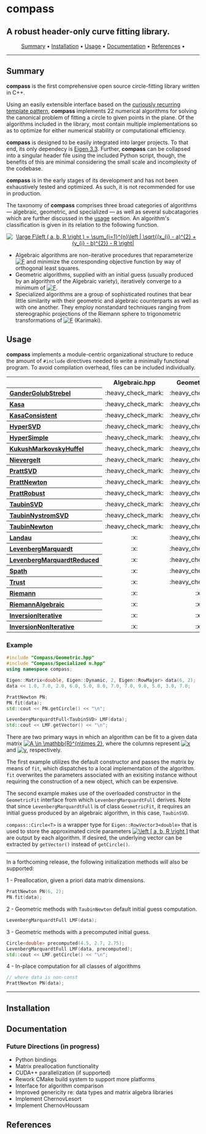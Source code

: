 # compass
## A robust header-only curve fitting library.
<p align="center">
  <a href="#summary">Summary</a> •
  <a href="#installation">Installation</a> •
  <a href="#usage">Usage</a> •
  <a href="#documentation">Documentation</a> •
  <a href="#references">References</a> •
</p>

---

## Summary
**compass** is the first comprehensive open source circle-fitting library written in C++. 

Using an easily extensible interface based on the [curiously recurring template pattern](https://en.wikipedia.org/wiki/Curiously_recurring_template_pattern), **compass** implements 22 numerical algorithms for solving the canonical problem of fitting a circle to given points in the plane. Of the algorithms included in the library, most contain multiple implementations so as to optimize for either numerical stability or computational efficiency.

**compass** is designed to be easily integrated into larger projects. To that end, its only dependecy is [Eigen 3.3](http://eigen.tuxfamily.org). Further, **compass** can be collapsed into a singular header file using the included Python script, though, the benefits of this are minimal considering the small scale and incomplexity of the codebase.

**compass** is in the early stages of its development and has not been exhaustively tested and optimized. As such, it is not recommended for use in production.

The taxonomy of **compass** comprises three broad categories of algorithms &mdash; algebraic, geometric, and specialized &mdash; as well as several subcatagories which are further discussed in the [usage](#usage) section. An algorithm's classification is given in its relation to the following function.

<p align="center">
<a href="https://www.codecogs.com/eqnedit.php?latex=\large&space;F\left&space;(&space;a,&space;b,&space;R&space;\right&space;)&space;=&space;\sum_{i=1}^{n}\left&space;|&space;\sqrt{(x_{i}&space;-&space;a)^{2}&space;&plus;&space;(y_{i}&space;-&space;b)^{2}}&space;-&space;R&space;\right&space;|" target="_blank"><img src="https://latex.codecogs.com/svg.latex?\large&space;F\left&space;(&space;a,&space;b,&space;R&space;\right&space;)&space;=&space;\sum_{i=1}^{n}\left&space;|&space;\sqrt{(x_{i}&space;-&space;a)^{2}&space;&plus;&space;(y_{i}&space;-&space;b)^{2}}&space;-&space;R&space;\right&space;|" title="\large F\left ( a, b, R \right ) = \sum_{i=1}^{n}\left | \sqrt{(x_{i} - a)^{2} + (y_{i} - b)^{2}} - R \right|" /></a>
</p>

- Algebraic algorithms are non-iterative procedures that reparameterize <a href="https://www.codecogs.com/eqnedit.php?latex=F" target="_blank"><img src="https://latex.codecogs.com/svg.latex?F" title="F" /></a> and minimize the corresponding objective function by way of orthogonal least squares.
- Geometric algorithms, supplied with an initial guess (usually produced by an algorithm of the Algebraic variety), iteratively converge to a minimum of <a href="https://www.codecogs.com/eqnedit.php?latex=F" target="_blank"><img src="https://latex.codecogs.com/svg.latex?F" title="F" /></a>.
- Specialized algorithms are a group of sophisticated routines that bear little similarity with their geometric and algebraic counterparts as well as with one another. They employ nonstandard techniques ranging from stereographic projections of the Riemann sphere to trigonometric transformations of <a href="https://www.codecogs.com/eqnedit.php?latex=F" target="_blank"><img src="https://latex.codecogs.com/svg.latex?F" title="F" /></a> (Karimaki).

## Usage
**compass** implements a module-centric organizational structure to reduce the amount of ``#include`` directives needed to write a minimally functional program. To avoid compilation overhead, files can be included individually.

<table>
  <tr>
  <th></th>
    <th scope="col">Algebraic.hpp</th>
    <th scope="col">Geometric.hpp</th>
    <th scope="col">Specialized.hpp</th>
    <th scope="col">Compass.hpp</th>
  </tr>
  <tr>
    <th scope="row", align="left"><a href="Compass/src/Algebraic/GanderGolubStrebel.hpp">GanderGolubStrebel</a></th>
    <td align="center">:heavy_check_mark:</td>
    <td align="center">:heavy_check_mark:</td>
    <td align="center">:x:</td>
    <td align="center">:heavy_check_mark:</td>
  </tr>
  <tr>
    <th scope="row", align="left"><a href="Compass/src/Algebraic/Kasa.hpp">Kasa</a></th>
    <td align="center">:heavy_check_mark:</td>
    <td align="center">:heavy_check_mark:</td>
    <td align="center">:x:</td>
    <td align="center">:heavy_check_mark:</td>
  </tr>
    <tr>
    <th scope="row", align="left"><a href="Compass/src/Algebraic/Kasa.hpp">KasaConsistent</a></th>
    <td align="center">:heavy_check_mark:</td>
    <td align="center">:heavy_check_mark:</td>
    <td align="center">:x:</td>
    <td align="center">:heavy_check_mark:</td>
  </tr>
   <tr>
    <th scope="row", align="left"><a href="Compass/src/Algebraic/Hyper.hpp">HyperSVD</a></th>
    <td align="center">:heavy_check_mark:</td>
    <td align="center">:heavy_check_mark:</td>
    <td align="center">:x:</td>
    <td align="center">:heavy_check_mark:</td>

  </tr>
   <tr>
    <th scope="row", align="left"><a href="Compass/src/Algebraic/Hyper.hpp">HyperSimple</a></th>
    <td align="center">:heavy_check_mark:</td>
    <td align="center">:heavy_check_mark:</td>
    <td align="center">:x:</td>
    <td align="center">:heavy_check_mark:</td>
   
  </tr>
  <tr>
    <th scope="row", align="left"><a href="Compass/src/Algebraic/KukushMarkovskyHuffel.hpp">KukushMarkovskyHuffel</a></th>
    <td align="center">:heavy_check_mark:</td>
    <td align="center">:heavy_check_mark:</td>
    <td align="center">:x:</td>
    <td align="center">:heavy_check_mark:</td>
  </tr>
  <tr>
    <th scope="row", align="left"><a href="Compass/src/Algebraic/Nievergelt.hpp">Nievergelt</a></th>
    <td align="center">:heavy_check_mark:</td>
    <td align="center">:heavy_check_mark:</td>
    <td align="center">:x:</td>
    <td align="center">:heavy_check_mark:</td>
  </tr>
  <tr>
    <th scope="row", align="left"><a href="Compass/src/Algebraic/Pratt.hpp">PrattSVD</a></th>
    <td align="center">:heavy_check_mark:</td>
    <td align="center">:heavy_check_mark:</td>
    <td align="center">:x:</td>
    <td align="center">:heavy_check_mark:</td>
  </tr>
  <tr>
    <th scope="row", align="left"><a href="Compass/src/Algebraic/Pratt.hpp">PrattNewton</a></th>
    <td align="center">:heavy_check_mark:</td>
    <td align="center">:heavy_check_mark:</td>
    <td align="center">:x:</td>
    <td align="center">:heavy_check_mark:</td>
  </tr>
  <tr>
    <th scope="row", align="left"><a href="Compass/src/Algebraic/Pratt.hpp">PrattRobust</a></th>
    <td align="center">:heavy_check_mark:</td>
    <td align="center">:heavy_check_mark:</td>
    <td align="center">:x:</td>
    <td align="center">:heavy_check_mark:</td>
  </tr>
  <tr>
    <th scope="row", align="left"><a href="Compass/src/Algebraic/Taubin.hpp">TaubinSVD</a></th>
    <td align="center">:heavy_check_mark:</td>
    <td align="center">:heavy_check_mark:</td>
    <td align="center">:x:</td>
    <td align="center">:heavy_check_mark:</td>
  </tr>
  <tr>
    <th scope="row", align="left"><a href="Compass/src/Algebraic/Taubin.hpp">TaubinNystromSVD</a></th>
    <td align="center">:heavy_check_mark:</td>
    <td align="center">:heavy_check_mark:</td>
    <td align="center">:x:</td>
    <td align="center">:heavy_check_mark:</td>
  </tr>
  <tr>
    <th scope="row", align="left"><a href="Compass/src/Algebraic/Taubin.hpp">TaubinNewton</a></th>
    <td align="center">:heavy_check_mark:</td>
    <td align="center">:heavy_check_mark:</td>
    <td align="center">:x:</td>
    <td align="center">:heavy_check_mark:</td>
  </tr>
   <tr>
    <th scope="row", align="left"><a href="Compass/src/Geometric/Landau.hpp">Landau</a></th>
    <td align="center">:x:</td>
    <td align="center">:heavy_check_mark:</td>
    <td align="center">:x:</td>
    <td align="center">:heavy_check_mark:</td>
  </tr>
   <tr>
    <th scope="row", align="left"><a href="Compass/src/Geometric/LevenbergMarquardt.hpp">LevenbergMarquardt</a></th>
    <td align="center">:x:</td>
    <td align="center">:heavy_check_mark:</td>
    <td align="center">:x:</td>
    <td align="center">:heavy_check_mark:</td>
  </tr>
   <tr>
    <th scope="row", align="left"><a href="Compass/src/Geometric/LevenbergMarquardt.hpp">LevenbergMarquardtReduced</a></th>
    <td align="center">:x:</td>
    <td align="center">:heavy_check_mark:</td>
    <td align="center">:x:</td>
    <td align="center">:heavy_check_mark:</td>
  </tr>
   <tr>
    <th scope="row", align="left"><a href="Compass/src/Geometric/Spath.hpp">Spath</a></th>
    <td align="center">:x:</td>
    <td align="center">:heavy_check_mark:</td>
    <td align="center">:x:</td>
    <td align="center">:heavy_check_mark:</td>
  </tr>
  <tr>
    <th scope="row", align="left"><a href="Compass/src/Geometric/Trust.hpp">Trust</a></th>
    <td align="center">:x:</td>
    <td align="center">:heavy_check_mark:</td>
    <td align="center">:x:</td>
    <td align="center">:heavy_check_mark:</td>
  </tr>
   <tr>
    <th scope="row", align="left"><a href="Compass/src/Specialized/Riemann.hpp">Riemann</a></th>
    <td align="center">:x:</td>
    <td align="center">:x:</td>
    <td align="center">:heavy_check_mark:</td>
    <td align="center">:heavy_check_mark:</td>
  </tr>
   <tr>
    <th scope="row", align="left"><a href="Compass/src/Specialized/Riemann.hpp">RiemannAlgebraic</a></th>
    <td align="center">:x:</td>
    <td align="center">:x:</td>
    <td align="center">:heavy_check_mark:</td>
    <td align="center">:heavy_check_mark:</td>
  </tr>
   <tr>
    <th scope="row", align="left"><a href="Compass/src/Specialized/Inversion.hpp">InversionIterative</a></th>
    <td align="center">:x:</td>
    <td align="center">:x:</td>
    <td align="center">:heavy_check_mark:</td>
    <td align="center">:heavy_check_mark:</td>
  </tr>
   <tr>
    <th scope="row", align="left"><a href="Compass/src/Specialized/Inversion.hpp">InversionNonIterative</a></th>
    <td align="center">:x:</td>
    <td align="center">:x:</td>
    <td align="center">:heavy_check_mark:</td>
    <td align="center">:heavy_check_mark:</td>
  </tr>
</table>

### Example

```cpp
#include "Compass/Geometric.hpp"
#include "Compass/Specialized n.hpp"
using namespace compass;

Eigen::Matrix<double, Eigen::Dynamic, 2, Eigen::RowMajor> data(6, 2);
data << 1.0, 7.0, 2.0, 6.0, 5.0, 8.0, 7.0, 7.0, 9.0, 5.0, 3.0, 7.0;

PrattNewton PN;
PN.fit(data);
std::cout << PN.getCircle() << "\n";

LevenbergMarquardtFull<TaubinSVD> LMF(data);
std::cout << LMF.getVector() << "\n";

```
There are two primary ways in which an algorithm can be fit to a given data matrix <a href="https://www.codecogs.com/eqnedit.php?latex=\inline&space;A&space;\in&space;\mathbb{R}^{n\times&space;2}" target="_blank"><img src="https://latex.codecogs.com/svg.latex?\inline&space;A&space;\in&space;\mathbb{R}^{n\times&space;2}" title="A \in \mathbb{R}^{n\times 2}" /></a>, where the columns represent <a href="https://www.codecogs.com/eqnedit.php?latex=\inline&space;x" target="_blank"><img src="https://latex.codecogs.com/svg.latex?\inline&space;x" title="x" /></a> and <a href="https://www.codecogs.com/eqnedit.php?latex=\inline&space;y" target="_blank"><img src="https://latex.codecogs.com/svg.latex?\inline&space;y" title="y" /></a>, respectively.

The first example utilizes the default constructor and passes the matrix by means of `fit`, which dispatches to a local implementation of the algorithm. `fit` overwrites the parameters associated with an exisiting instance without requiring the construction of a new object, which can be expensive.

The second example makes use of the overloaded constructor in the `GeometricFit` interface from which `LevenbergMarquardtFull` derives. Note that since `LevenbergMarquardtFull` is of class `GeometricFit`, it requires an initial guess produced by an algebraic algorithm, in this case, `TaubinSVD`.
  
`compass::Circle<T>` is a wrapper type for `Eigen::RowVector3<double>` that is used to store the approximated circle parameters <a href="https://www.codecogs.com/eqnedit.php?latex=\inline&space;\left&space;[&space;a,&space;b,&space;R&space;\right&space;]" target="_blank"><img src="https://latex.codecogs.com/svg.latex?\inline&space;\left&space;[&space;a,&space;b,&space;R&space;\right&space;]" title="\left [ a, b, R \right ]" /></a> that are output by each algorithm. If desired, the underlying vector can be extracted by `getVector()` instead of `getCircle()`.

___
In a forthcoming release, the following initialization methods will also be supported:

1 - Preallocation, given a priori data matrix dimensions.
```cpp
PrattNewton PN(6, 2);
PN.fit(data);
```

2 - Geometric methods with `TaubinNewton` default initial guess computation.
```cpp
LevenbergMarquardtFull LMF(data);
```

3 - Geometric methods with a precomputed initial guess.
```cpp
Circle<double> precomputed(4.5, 2.7, 2.75);
LevenbergMarquardtFull LMF(data, precomputed);
std::cout << LMF.getCircle() << "\n";
```

4 - In-place computation for all classes of algorithms
```cpp
// where data is non-const
PrattNewton PN(data);
```
___

## Installation

## Documentation

### Future Directions (in progress)
- Python bindings
- Matrix preallocation functionality
- CUDA++ parallelization (if supported)
- Rework CMake build system to support more platforms
- Interface for algorithm comparison
- Improved genericity re: data types and matrix algebra libraries
- Implement ChernovLesort
- Implement ChernovHoussam

## References

